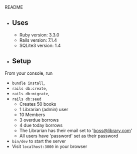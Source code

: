 README

* ## Uses
    * Ruby version: 3.3.0
    * Rails version: 7.1.4
    * SQLite3 version: 1.4

* ## Setup
From your console, run
* `bundle install`,
* `rails db:create`,
* `rails db:migrate`,
* `rails db:seed` 
  * Creates 50 books
  * 1 Librarian (admin) user
  * 10 Members
  * 3 overdue borrows
  * 4 due today borrows
  * The Librarian has their email set to 'boss@library.com'
  * All users have 'password' set as their password
* `bin/dev` to start the server
* Visit `localhost:3000` in your browser

